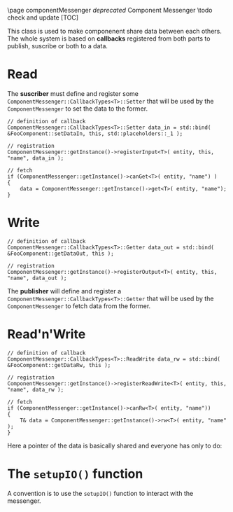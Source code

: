 \page componentMessenger _deprecated_ Component Messenger
\todo check and update
[TOC]

This class is used to make componenent share data between each others. The whole system is based on **callbacks**
registered from both parts to publish, suscribe or both to
a data.

# Read #

The **suscriber** must define and register some `ComponentMessenger::CallbackTypes<T>::Setter` that will
be used by the `ComponentMessenger` to set the data to the
former.

    // definition of callback
    ComponentMessenger::CallbackTypes<T>::Setter data_in = std::bind( &FooComponent::setDataIn, this, std::placeholders::_1 );

    // registration
    ComponentMessenger::getInstance()->registerInput<T>( entity, this, "name", data_in );

    // fetch
    if (ComponentMessenger::getInstance()->canGet<T>( entity, "name") )
    {
        data = ComponentMessenger::getInstance()->get<T>( entity, "name");
    }

# Write #

    // definition of callback
    ComponentMessenger::CallbackTypes<T>::Getter data_out = std::bind( &FooComponent::getDataOut, this );

    // registration
    ComponentMessenger::getInstance()->registerOutput<T>( entity, this, "name", data_out );

The **publisher** will define and register a `ComponentMessenger::CallbackTypes<T>::Getter` that will be used
by the `ComponentMessenger` to fetch data from the former.

# Read'n'Write #

    // definition of callback
    ComponentMessenger::CallbackTypes<T>::ReadWrite data_rw = std::bind( &FooComponent::getDataRw, this );

    // registration
    ComponentMessenger::getInstance()->registerReadWrite<T>( entity, this, "name", data_rw );

    // fetch
    if (ComponentMessenger::getInstance()->canRw<T>( entity, "name"))
    {
        T& data = ComponentMessenger::getInstance()->rw<T>( entity, "name" );
    }

Here a pointer of the data is basically shared and everyone has only to do:

# The `setupIO()` function #

A convention is to use the `setupIO()` function to interact with the messenger.
